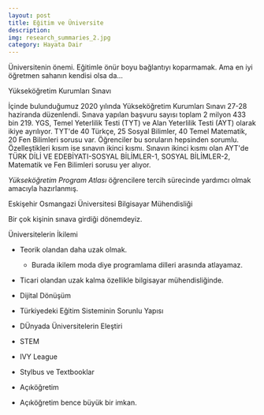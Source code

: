 ```yaml
---
layout: post
title: Eğitim ve Üniversite
description: 
img: research_summaries_2.jpg
category: Hayata Dair
---
```


Üniversitenin önemi. Eğitimle önür boyu bağlantıyı koparmamak. Ama en iyi öğretmen sahanın kendisi olsa da...

Yükseköğretim Kurumları Sınavı

İçinde bulunduğumuz 2020 yılında Yükseköğretim Kurumları Sınavı 27-28 haziranda düzenlendi. Sınava yapılan başvuru sayısı toplam 2 milyon 433 bin 219. YGS, Temel Yeterlilik Testi (TYT) ve Alan Yeterlilik Testi (AYT) olarak ikiye ayrılıyor. TYT'de 40 Türkçe, 25 Sosyal Bilimler, 40 Temel Matematik, 20 Fen Bilimleri sorusu var. Öğrenciler bu soruların hepsinden sorumlu. Özelleştikleri kısım ise sınavın ikinci kısmı. Sınavın ikinci kısmı olan AYT'de TÜRK DİLİ VE EDEBİYATI-SOSYAL BİLİMLER-1, SOSYAL BİLİMLER-2, Matematik ve Fen Bilimleri sorusu yer alıyor. 

*Yükseköğretim Program Atlası* öğrencilere tercih sürecinde yardımcı olmak amacıyla hazırlanmış.





Eskişehir Osmangazi Üniversitesi Bilgisayar Mühendisliği

Bir çok kişinin sınava girdiği dönemdeyiz.

Üniversitelerin İkilemi
* Teorik olandan daha uzak olmak. 
    * Burada ikilem moda diye programlama dilleri arasında atlayamaz. 
* Ticari olandan uzak kalma özellikle bilgisayar mühendisliğinde.


* Dijital Dönüşüm
* Türkiyedeki Eğitim Sisteminin Sorunlu Yapısı
* DÜnyada Üniversitelerin Eleştiri
* STEM
* IVY League
* Stylbus ve Textbooklar
* Açıköğretim
* Açıköğretim bence büyük bir imkan.